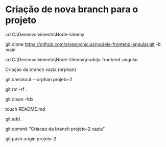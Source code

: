 # Criação de nova branch para o projeto

cd C:\Desenvolvimento\Node-Udemy

git clone https://github.com/alvescvinicius/nodejs-frontend-angular.git -b main

cd C:\Desenvolvimento\Node-Udemy\nodejs-frontend-angular

Criação da branch vazia (orphan)

git checkout --orphan projeto-2

git rm -rf .

git clean -fdx

touch README.md

git add .

git commit "Criacao da branch projeto-2 vazia"

git push origin projeto-2

